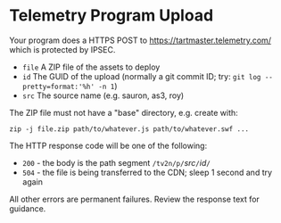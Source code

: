 Telemetry Program Upload
========================

Your program does a HTTPS POST to https://tartmaster.telemetry.com/ which is protected by IPSEC.

* `file` A ZIP file of the assets to deploy
* `id` The GUID of the upload (normally a git commit ID; try: `git log --pretty=format:'%h' -n 1`)
* `src` The source name (e.g. sauron, as3, roy)

The ZIP file must not have a "base" directory, e.g. create with:

    zip -j file.zip path/to/whatever.js path/to/whatever.swf ...

The HTTP response code will be one of the following:

* `200` - the body is the path segment `/tv2n/p/`*src*`/`*id*`/`
* `504` - the file is being transferred to the CDN; sleep 1 second and try again

All other errors are permanent failures. Review the response text for guidance.


